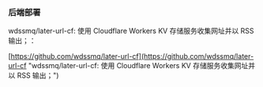 ### 后端部署

wdssmq/later-url-cf: 使用 Cloudflare Workers KV 存储服务收集网址并以 RSS 输出；：

[https://github.com/wdssmq/later-url-cf](https://github.com/wdssmq/later-url-cf "wdssmq/later-url-cf: 使用 Cloudflare Workers KV 存储服务收集网址并以 RSS 输出；")
